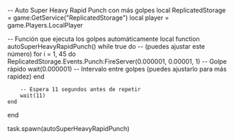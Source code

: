 -- Auto Super Heavy Rapid Punch con más golpes
local ReplicatedStorage = game:GetService("ReplicatedStorage")
local player = game.Players.LocalPlayer

-- Función que ejecuta los golpes automáticamente
local function autoSuperHeavyRapidPunch()
    while true do
        --   (puedes ajustar este número)
        for i = 1, 45 do
            ReplicatedStorage.Events.Punch:FireServer(0.000001, 0.00001, 1) -- Golpe rápido
            wait(0.000001) -- Intervalo entre golpes (puedes ajustarlo para más rapidez)
        end

        -- Espera 11 segundos antes de repetir
        wait(11)
    end
end


task.spawn(autoSuperHeavyRapidPunch)
